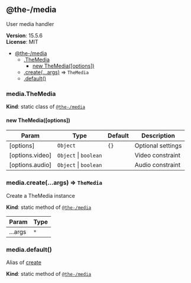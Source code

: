 <!--- Code generated by @the-/script-doc. DO NOT EDIT. -->

<a name="module_@the-/media"></a>

## @the-/media
User media handler

**Version**: 15.5.6  
**License**: MIT  

* [@the-/media](#module_@the-/media)
    * [.TheMedia](#module_@the-/media.TheMedia)
        * [new TheMedia([options])](#new_module_@the-/media.TheMedia_new)
    * [.create(...args)](#module_@the-/media.create) ⇒ <code>TheMedia</code>
    * [.default()](#module_@the-/media.default)

<a name="module_@the-/media.TheMedia"></a>

### media.TheMedia
**Kind**: static class of [<code>@the-/media</code>](#module_@the-/media)  
<a name="new_module_@the-/media.TheMedia_new"></a>

#### new TheMedia([options])

| Param | Type | Default | Description |
| --- | --- | --- | --- |
| [options] | <code>Object</code> | <code>{}</code> | Optional settings |
| [options.video] | <code>Object</code> \| <code>boolean</code> |  | Video constraint |
| [options.audio] | <code>Object</code> \| <code>boolean</code> |  | Audio constraint |

<a name="module_@the-/media.create"></a>

### media.create(...args) ⇒ <code>TheMedia</code>
Create a TheMedia instance

**Kind**: static method of [<code>@the-/media</code>](#module_@the-/media)  

| Param | Type |
| --- | --- |
| ...args | <code>\*</code> | 

<a name="module_@the-/media.default"></a>

### media.default()
Alias of [create](#module_@the-/media.create)

**Kind**: static method of [<code>@the-/media</code>](#module_@the-/media)  
